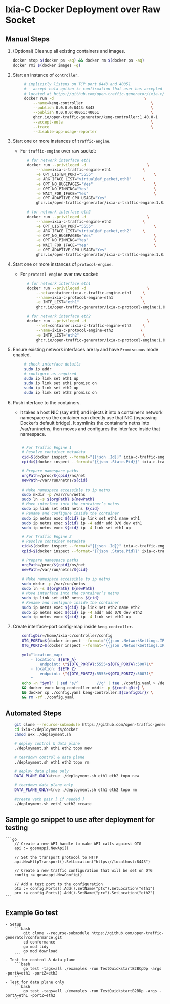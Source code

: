 # Ixia-C Docker Deployment over Raw Socket

## Manual Steps

1. (Optional) Cleanup all existing containers and images.

   ```sh
   docker stop $(docker ps -aq) && docker rm $(docker ps -aq)
   docker rmi $(docker images -q)
   ```

2. Start an instance of `controller`.

   ```sh
        # implicitly listens on TCP port 8443 and 40051
        # --accept-eula option is confirmation that user has accepted the Ixia-C End-User License Agreement (EULA) 
        # located at https://github.com/open-traffic-generator/ixia-c/blob/main/docs/eula.md
        docker run -d                                        \
            --name=keng-controller                              \
            --publish 0.0.0.0:8443:8443                         \
            --publish 0.0.0.0:40051:40051                       \
            ghcr.io/open-traffic-generator/keng-controller:1.40.0-1                              \
            --accept-eula                                       \
            --trace                                             \
            --disable-app-usage-reporter
   ```


3. Start one or more instances of `traffic-engine`.

   - For `traffic-engine` over raw socket:

     ```sh
        # for network interface eth1
        docker run --privileged -d                           \
            --name=ixia-c-traffic-engine-eth1              \
            -e OPT_LISTEN_PORT="5555"                           \
            -e ARG_IFACE_LIST="virtual@af_packet,eth1"     \
            -e OPT_NO_HUGEPAGES="Yes"                           \
            -e OPT_NO_PINNING="Yes"                             \
            -e WAIT_FOR_IFACE="Yes"                             \
            -e OPT_ADAPTIVE_CPU_USAGE="Yes"                              \
            ghcr.io/open-traffic-generator/ixia-c-traffic-engine:1.8.0.245             

        # for network interface eth2
        docker run --privileged -d                           \
            --name=ixia-c-traffic-engine-eth2              \
            -e OPT_LISTEN_PORT="5555"                           \
            -e ARG_IFACE_LIST="virtual@af_packet,eth2"     \
            -e OPT_NO_HUGEPAGES="Yes"                           \
            -e OPT_NO_PINNING="Yes"                             \
            -e WAIT_FOR_IFACE="Yes"                             \
            -e OPT_ADAPTIVE_CPU_USAGE="Yes"                              \
            ghcr.io/open-traffic-generator/ixia-c-traffic-engine:1.8.0.245
     ```

4. Start one or more instances of `protocol-engine`.

   - For `protocol-engine` over raw socket:

     ```sh
        # for network interface eth1
        docker run --privileged -d                           \
            --net=container:ixia-c-traffic-engine-eth1     \
            --name=ixia-c-protocol-engine-eth1            \
            -e INTF_LIST="eth1"                            \
            ghcr.io/open-traffic-generator/ixia-c-protocol-engine:1.00.0.482                       \

        # for network interface eth2
        docker run --privileged -d                           \
            --net=container:ixia-c-traffic-engine-eth2     \
            --name=ixia-c-protocol-engine-eth2            \
            -e INTF_LIST="eth2"                            \
            ghcr.io/open-traffic-generator/ixia-c-protocol-engine:1.00.0.482  
     ```

5. Ensure existing network interfaces are `Up` and have `Promiscuous` mode enabled.

   ```sh
        # check interface details
        sudo ip addr
        # configure as required
        sudo ip link set eth1 up
        sudo ip link set eth1 promisc on
        sudo ip link set eth2 up
        sudo ip link set eth2 promisc on
   ```

6. Push interface to the containers.
    - It takes a host NIC (say eth1) and injects it into a container’s network namespace so the container can directly use that NIC (bypassing Docker’s default bridge). 
    It symlinks the container’s netns into /var/run/netns, then moves and configures the interface inside that namespace.

    ```sh

        # For Traffic Engine 1
        # Resolve container metadata
        cid=$(docker inspect --format="{{json .Id}}" ixia-c-traffic-engine-eth1 | cut -d\" -f 2)
        cpid=$(docker inspect --format="{{json .State.Pid}}" ixia-c-traffic-engine-eth1 | cut -d\" -f 2)

        # Prepare namespace paths
        orgPath=/proc/${cpid}/ns/net
        newPath=/var/run/netns/${cid}
        
        # Make namespace accessible to ip netns 
        sudo mkdir -p /var/run/netns
        sudo ln -s ${orgPath} ${newPath}
        # Move interface into the container’s netns
        sudo ip link set eth1 netns ${cid}  
        # Rename and configure inside the container           
        sudo ip netns exec ${cid} ip link set eth1 name eth1  
        sudo ip netns exec ${cid} ip -4 addr add 0/0 dev eth1
        sudo ip netns exec ${cid} ip -4 link set eth1 up 

        # For Traffic Engine 2
        # Resolve container metadata
        cid=$(docker inspect --format="{{json .Id}}" ixia-c-traffic-engine-eth2 | cut -d\" -f 2)
        cpid=$(docker inspect --format="{{json .State.Pid}}" ixia-c-traffic-engine-eth2 | cut -d\" -f 2)

        # Prepare namespace paths
        orgPath=/proc/${cpid}/ns/net
        newPath=/var/run/netns/${cid}
        
        # Make namespace accessible to ip netns 
        sudo mkdir -p /var/run/netns
        sudo ln -s ${orgPath} ${newPath}
        # Move interface into the container’s netns
        sudo ip link set eth2 netns ${cid}  
        # Rename and configure inside the container           
        sudo ip netns exec ${cid} ip link set eth2 name eth2  
        sudo ip netns exec ${cid} ip -4 addr add 0/0 dev eth2
        sudo ip netns exec ${cid} ip -4 link set eth2 up 
    ```

6. Create interface-port config-map inside `keng-controller`.
    ```sh
        configDir=/home/ixia-c/controller/config
        OTG_PORTA=$(docker inspect --format="{{json .NetworkSettings.IPAddress}}" ixia-c-traffic-engine-eth1 | cut -d\" -f 2)
        OTG_PORTZ=$(docker inspect --format="{{json .NetworkSettings.IPAddress}}" ixia-c-traffic-engine-eth2 | cut -d\" -f 2)
        
        yml="location_map:
            - location: ${ETH_A}
                endpoint: \"${OTG_PORTA}:5555+${OTG_PORTA}:50071\"
            - location: ${ETH_Z}
                endpoint: \"${OTG_PORTZ}:5555+${OTG_PORTZ}:50071\"
            "
        echo -n "$yml" | sed "s/^        //g" | tee ./config.yaml > /dev/null \
        && docker exec keng-controller mkdir -p ${configDir} \
        && docker cp ./config.yaml keng-controller:${configDir}/ \
        && rm -rf ./config.yaml
    ```

## Automated Steps
```sh
    git clone --recurse-submodule https://github.com/open-traffic-generator/ixia-c.git
    cd ixia-c/deployments/docker
    chmod u+x ./deployment.sh

    # deploy control & data plane
    ./deployment.sh eth1 eth2 topo new

    # teardown control & data plane
    ./deployment.sh eth1 eth2 topo rm

    # deploy data plane only
    DATA_PLANE_ONLY=true ./deployment.sh eth1 eth2 topo new

    # teardown data plane only
    DATA_PLANE_ONLY=true ./deployment.sh eth1 eth2 topo rm

    #create veth pair [ if needed ]
    ./deployment.sh veth1 veth2 create
```


## Sample go snippet to use after deployment for testing
    ```go
        // Create a new API handle to make API calls against OTG
        api := gosnappi.NewApi()

        // Set the transport protocol to HTTP
        api.NewHttpTransport().SetLocation("https://localhost:8443")

        // Create a new traffic configuration that will be set on OTG
        config := gosnappi.NewConfig()

        // Add a test port to the configuration
        ptx := config.Ports().Add().SetName("ptx").SetLocation("eth1")
        prx := config.Ports().Add().SetName("prx").SetLocation("eth2")
    ```

## Example Go test
    - Setup
        ```bash
            git clone --recurse-submodule https://github.com/open-traffic-generator/conformance.git
            cd conformance
            go mod tidy
            go mod download
        ```
    - Test for control & data plane
        ```bash
            go test -tags=all ./examples -run TestQuickstartB2BCpDp -args -portA=eth1 -portZ=eth2
        ```
    - Test for data plane only
        ```bash
            go test -tags=all ./examples -run TestQuickstartB2BDp -args -portA=eth1 -portZ=eth2
        ```






